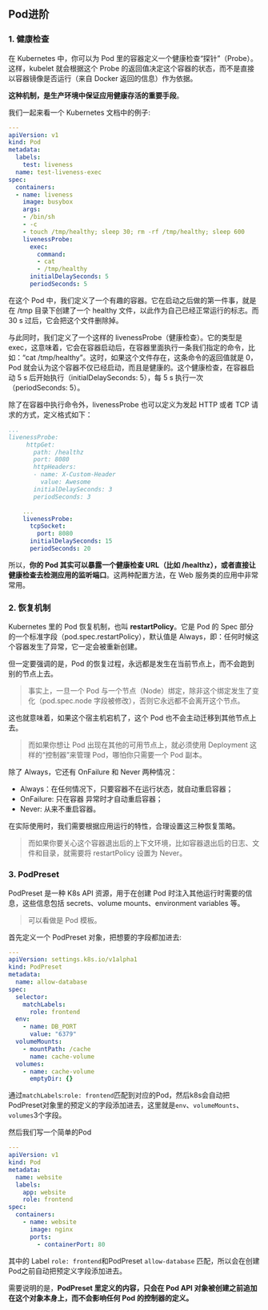## Pod进阶

### 1. 健康检查

在 Kubernetes 中，你可以为 Pod 里的容器定义一个健康检查“探针”（Probe）。这样，kubelet 就会根据这个 Probe 的返回值决定这个容器的状态，而不是直接以容器镜像是否运行（来自 Docker 返回的信息）作为依据。

**这种机制，是生产环境中保证应用健康存活的重要手段**。



我们一起来看一个 Kubernetes 文档中的例子:

```yaml
---
apiVersion: v1
kind: Pod
metadata:
  labels:
    test: liveness
  name: test-liveness-exec
spec:
  containers:
  - name: liveness
    image: busybox
    args:
    - /bin/sh
    - -c
    - touch /tmp/healthy; sleep 30; rm -rf /tmp/healthy; sleep 600
    livenessProbe:
      exec:
        command:
        - cat
        - /tmp/healthy
      initialDelaySeconds: 5
      periodSeconds: 5
```

在这个 Pod 中，我们定义了一个有趣的容器。它在启动之后做的第一件事，就是在 /tmp 目录下创建了一个 healthy 文件，以此作为自己已经正常运行的标志。而 30 s 过后，它会把这个文件删除掉。

与此同时，我们定义了一个这样的 livenessProbe（健康检查）。它的类型是 exec，这意味着，它会在容器启动后，在容器里面执行一条我们指定的命令，比如：“cat /tmp/healthy”。这时，如果这个文件存在，这条命令的返回值就是 0，Pod 就会认为这个容器不仅已经启动，而且是健康的。这个健康检查，在容器启动 5 s 后开始执行（initialDelaySeconds: 5），每 5 s 执行一次（periodSeconds: 5）。

除了在容器中执行命令外，livenessProbe 也可以定义为发起 HTTP 或者 TCP 请求的方式，定义格式如下：

```yaml
...
livenessProbe:
     httpGet:
       path: /healthz
       port: 8080
       httpHeaders:
       - name: X-Custom-Header
         value: Awesome
       initialDelaySeconds: 3
       periodSeconds: 3
```

```yaml
    ...
    livenessProbe:
      tcpSocket:
        port: 8080
      initialDelaySeconds: 15
      periodSeconds: 20
```

所以，**你的 Pod 其实可以暴露一个健康检查 URL（比如 /healthz），或者直接让健康检查去检测应用的监听端口**。这两种配置方法，在 Web 服务类的应用中非常常用。



### 2. 恢复机制

Kubernetes 里的 Pod 恢复机制，也叫 **restartPolicy**。它是 Pod 的 Spec 部分的一个标准字段（pod.spec.restartPolicy），默认值是 Always，即：任何时候这个容器发生了异常，它一定会被重新创建。

但一定要强调的是，Pod 的恢复过程，永远都是发生在当前节点上，而不会跑到别的节点上去。

> 事实上，一旦一个 Pod 与一个节点（Node）绑定，除非这个绑定发生了变化（pod.spec.node 字段被修改），否则它永远都不会离开这个节点。

这也就意味着，如果这个宿主机宕机了，这个 Pod 也不会主动迁移到其他节点上去。

> 而如果你想让 Pod 出现在其他的可用节点上，就必须使用 Deployment 这样的“控制器”来管理 Pod，哪怕你只需要一个 Pod 副本。

除了 Always，它还有 OnFailure 和 Never 两种情况：

* Always：在任何情况下，只要容器不在运行状态，就自动重启容器；
* OnFailure: 只在容器 异常时才自动重启容器；
* Never: 从来不重启容器。

在实际使用时，我们需要根据应用运行的特性，合理设置这三种恢复策略。

> 而如果你要关心这个容器退出后的上下文环境，比如容器退出后的日志、文件和目录，就需要将 restartPolicy 设置为 Never。



### 3. PodPreset

PodPreset 是一种 K8s API 资源，用于在创建 Pod 时注入其他运行时需要的信息，这些信息包括 secrets、volume mounts、environment variables 等。

> 可以看做是 Pod 模板。



首先定义一个 PodPreset 对象，把想要的字段都加进去:

```yaml
---
apiVersion: settings.k8s.io/v1alpha1
kind: PodPreset
metadata:
  name: allow-database
spec:
  selector:
    matchLabels:
      role: frontend
  env:
    - name: DB_PORT
      value: "6379"
  volumeMounts:
    - mountPath: /cache
      name: cache-volume
  volumes:
    - name: cache-volume
      emptyDir: {}
```

通过`matchLabels`:`role: frontend`匹配到对应的Pod，然后k8s会自动把PodPreset对象里的预定义的字段添加进去，这里就是`env`、`volumeMounts`、`volumes`3个字段。



然后我们写一个简单的Pod

```yaml
---
apiVersion: v1
kind: Pod
metadata:
  name: website
  labels:
    app: website
    role: frontend
spec:
  containers:
    - name: website
      image: nginx
      ports:
        - containerPort: 80
```

其中的 Label `role: frontend`和PodPreset `allow-database` 匹配，所以会在创建Pod之前自动把预定义字段添加进去。

需要说明的是，**PodPreset 里定义的内容，只会在 Pod API 对象被创建之前追加在这个对象本身上，而不会影响任何 Pod 的控制器的定义。**